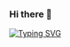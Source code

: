 ### Hi there 👋

[![Typing SVG](https://readme-typing-svg.herokuapp.com?font=Architects+Daughter&size=30&color=F7AA94&lines=Hi+%F0%9F%91%8B+It's+Ashish_Srivastava;I'm+a+Data+Analyst)](https://git.io/typing-svg)
